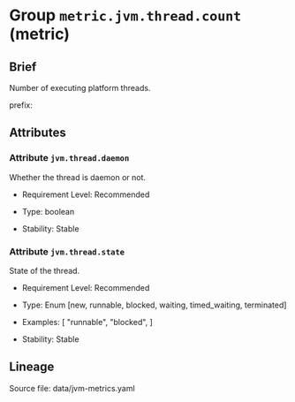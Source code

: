 # Group `metric.jvm.thread.count` (metric)

## Brief

Number of executing platform threads.

prefix: 

## Attributes


### Attribute `jvm.thread.daemon`

Whether the thread is daemon or not.


- Requirement Level: Recommended

- Type: boolean

- Stability: Stable


### Attribute `jvm.thread.state`

State of the thread.


- Requirement Level: Recommended

- Type: Enum [new, runnable, blocked, waiting, timed_waiting, terminated]
- Examples: [
    "runnable",
    "blocked",
]

- Stability: Stable



## Lineage

Source file: data/jvm-metrics.yaml

